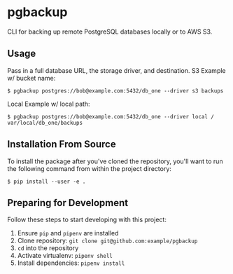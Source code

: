 pgbackup
========
CLI for backing up remote PostgreSQL databases locally or to AWS S3.

## Usage
Pass in a full database URL, the storage driver, and destination.
S3 Example w/ bucket name:
```
$ pgbackup postgres://bob@example.com:5432/db_one --driver s3 backups
```
Local Example w/ local path:
```
$ pgbackup postgres://bob@example.com:5432/db_one --driver local /
var/local/db_one/backups
```
## Installation From Source
To install the package after you've cloned the repository, you'll
want to run the following command from within the project directory:
```
$ pip install --user -e .
```
## Preparing for Development
Follow these steps to start developing with this project:
1. Ensure `pip` and `pipenv` are installed
2. Clone repository: `git clone git@github.com:example/pgbackup`
3. `cd` into the repository
4. Activate virtualenv: `pipenv shell`
5. Install dependencies: `pipenv install`

